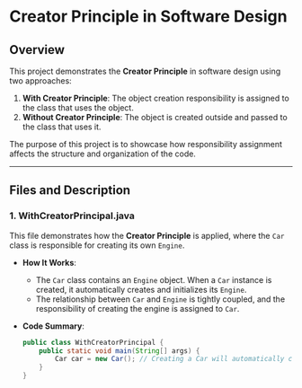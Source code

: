 # Creator Principle in Software Design

## Overview

This project demonstrates the **Creator Principle** in software design using two approaches:
1. **With Creator Principle**: The object creation responsibility is assigned to the class that uses the object.
2. **Without Creator Principle**: The object is created outside and passed to the class that uses it.

The purpose of this project is to showcase how responsibility assignment affects the structure and organization of the code.

---

## Files and Description

### 1. **WithCreatorPrincipal.java**
This file demonstrates how the **Creator Principle** is applied, where the `Car` class is responsible for creating its own `Engine`. 

- **How It Works**: 
  - The `Car` class contains an `Engine` object. When a `Car` instance is created, it automatically creates and initializes its `Engine`.
  - The relationship between `Car` and `Engine` is tightly coupled, and the responsibility of creating the engine is assigned to `Car`.
  
- **Code Summary**:
  ```java
  public class WithCreatorPrincipal {
      public static void main(String[] args) {
          Car car = new Car(); // Creating a Car will automatically create an Engine
      }
  }

